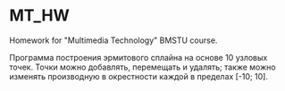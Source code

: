 # MT_HW
Homework for "Multimedia Technology" BMSTU course.

Программа построения эрмитового сплайна на основе 10 узловых точек. Точки можно добавлять, перемещать и удалять; также можно изменять производную в окрестности каждой в пределах [-10; 10].
